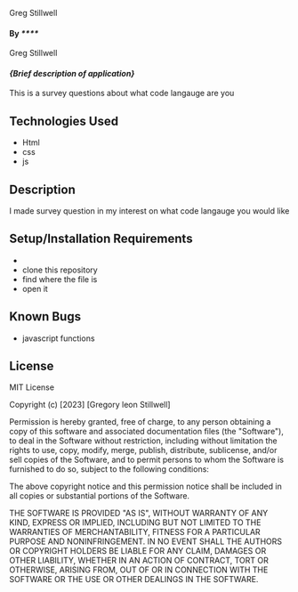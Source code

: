 Greg Stillwell
#### By _****_
Greg Stillwell
#### _{Brief description of application}_
This is a survey questions about what code langauge are you 
## Technologies Used

* Html
* css
* js

## Description
I made survey question in my interest on what code langauge you would like 

## Setup/Installation Requirements
* 
* clone this repository
* find where the file is
* open it


## Known Bugs

* javascript functions 

## License

MIT License

Copyright (c) [2023] [Gregory leon Stillwell]

Permission is hereby granted, free of charge, to any person obtaining a copy
of this software and associated documentation files (the "Software"), to deal
in the Software without restriction, including without limitation the rights
to use, copy, modify, merge, publish, distribute, sublicense, and/or sell
copies of the Software, and to permit persons to whom the Software is
furnished to do so, subject to the following conditions:

The above copyright notice and this permission notice shall be included in all
copies or substantial portions of the Software.

THE SOFTWARE IS PROVIDED "AS IS", WITHOUT WARRANTY OF ANY KIND, EXPRESS OR
IMPLIED, INCLUDING BUT NOT LIMITED TO THE WARRANTIES OF MERCHANTABILITY,
FITNESS FOR A PARTICULAR PURPOSE AND NONINFRINGEMENT. IN NO EVENT SHALL THE
AUTHORS OR COPYRIGHT HOLDERS BE LIABLE FOR ANY CLAIM, DAMAGES OR OTHER
LIABILITY, WHETHER IN AN ACTION OF CONTRACT, TORT OR OTHERWISE, ARISING FROM,
OUT OF OR IN CONNECTION WITH THE SOFTWARE OR THE USE OR OTHER DEALINGS IN THE
SOFTWARE.
